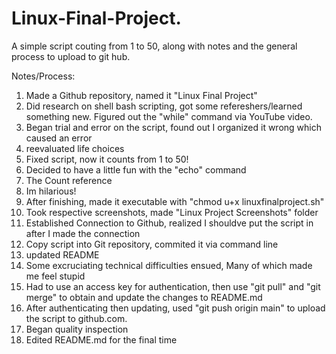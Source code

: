 # Linux-Final-Project.
A simple script couting from 1 to 50, along with notes and the general process to upload to git hub. 

Notes/Process:
1. Made a Github repository, named it "Linux Final Project"
2. Did research on shell bash scripting, got some refereshers/learned something new. Figured out the "while" command via YouTube video. 
3. Began trial and error on the script, found out I organized it wrong which caused an error
4. reevaluated life choices
5. Fixed script, now it counts from 1 to 50!
6. Decided to have a little fun with the "echo" command
7. The Count reference
8. Im hilarious!
9. After finishing, made it executable with "chmod u+x linuxfinalproject.sh"
10. Took respective screenshots, made "Linux Project Screenshots" folder
11. Established Connection to Github, realized I shouldve put the script in after I made the connection
12. Copy script into Git repository, commited it via command line
13. updated README
14. Some excruciating technical difficulties ensued, Many of which made me feel stupid 
15. Had to use an access key for authentication, then use "git pull" and "git merge" to obtain and update the changes to README.md
16. After authenticating then updating, used "git push origin main" to upload the script to github.com.
17. Began quality inspection
18. Edited README.md for the final time
